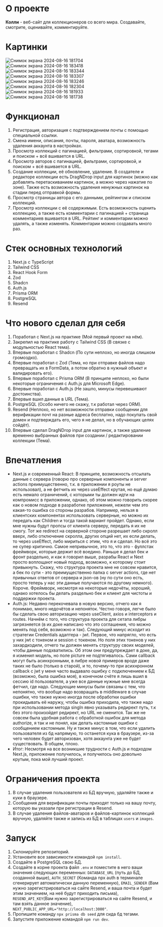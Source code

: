 # О проекте

**Колли** - веб-сайт для коллекционеров со всего мира. Создавайте, смотрите, оценивайте, комментируйте. 

# Картинки

![Снимок экрана 2024-08-16 181704](https://github.com/user-attachments/assets/9a630c8d-b749-4219-b6c1-1d01a828972b)
![Снимок экрана 2024-08-16 183418](https://github.com/user-attachments/assets/109ac84e-10e2-4231-822c-3ccbcdeac635)
![Снимок экрана 2024-08-16 183344](https://github.com/user-attachments/assets/a9d35062-cec4-452d-a109-9c5ff711ca18)
![Снимок экрана 2024-08-16 183307](https://github.com/user-attachments/assets/13955866-ad23-4028-990e-dc19208aab87)
![Снимок экрана 2024-08-16 183246](https://github.com/user-attachments/assets/368aa745-aaf4-4634-9453-c5999e7a4dd0)
![Снимок экрана 2024-08-16 182304](https://github.com/user-attachments/assets/6bccbb0e-582f-4ab5-b7e6-c44210e7c2d2)
![Снимок экрана 2024-08-16 181933](https://github.com/user-attachments/assets/aae38df4-0176-456d-b9c9-eaeb7d1ce0b8)
![Снимок экрана 2024-08-16 181738](https://github.com/user-attachments/assets/8a08f413-2c70-4bbd-91f6-70387bad6ec8)


# Функционал
1. Регистрация, авторизация с подтверждением почты с помощью специальной ссылки.
2. Смена имени, описания, почты, пароля, аватара, возможность удаления аккаунта в настройках.
3. Просмотр коллекций с пагинацией, фильтрами, сортировкой, тегами и поиском + всё вшивается в URL.
4. Просмотр авторов с пагинацией, фильтрами, сортировкой, и поиском + всё вшивается в URL.
5. Создание коллекции, её обновление, удаление. В создателе и редакторе коллекции есть DragNDrop input для картинок (можно как добавлять перетаскиванием картинок, а можно через нажатие по зоне). Также есть возможность удаления ненужных картинок на стадии перед отправкой формы. 
6. Просмотр страницы автора с его данными, рейтингом и списком коллекций.
7. Просмотр коллекции с её содержимым. Есть возможность оценить коллекцию, а также есть комментарии с пагинацией + страница комментариев вшивается в URL. Рейтинг и комментарии можно удалять, а также изменять. Комментарии можно создавать много раз.

# Стек основных технологий
1. Next.js c TypeScript
2. Tailwind CSS
3. React Hook Form
4. Zod
5. Shadcn
6. Auth.js 
7. Prisma ORM
8. PostgreSQL
9. Resend

# Что нового сделал для себя
1. Поработал с Next.js на практике (Мой первый проект на нём).
2. Закрепил на практике работу с Tailwind CSS (В связке с модульностью React тема).
3. Впервые поработал с Shadcn (По сути неплохо, но иногда слишком громоздко).
4. Впервые поработал с Zod (Тема, но при отправке файлов надо превращать их в FormData, а потом обратно в нужный объект и валидировать его).
5. Впервые поработал с Prisma ORM (В принципе неплохо, но были некоторые ограничения с Auth.js для Microsoft Edge).
6. Впервые поработал с Auth.js (Не зашло, минусы перевешивают достоинства).
7. Впервые вшил данные в URL (Тема).
8. PostgreSQL (Особо ничего не скажу, т.к работал через ORM).
9. Resend (Неплохо, но нет возможности отправки сообщении для верификации почт на разные адреса бесплатно, надо покупать свой домен и подтверждать его, чего я не делал, но в обучающих целях сойдёт).
10. Впервые сделал DragNDrop input для картинок, а также удаление временно выбранных файлов при создании / редактировании коллекции (Тема).
 
# Впечатления
- Next.js и современный React: В принципе, возможность отсылать данные с сервера (говорю про серверные компоненты и server actions преимущественно, т.к. в приложении я роуты не использовал), а не фетчить их через useEffect крутая, но ещё думаю есть немало ограничений, с которыми ты должен идти на компромисс в приложении, однако, об этом можно говорить скорее как о новом подходе в разработке приложения, нежели чем это какая-то ошибка со стороны разрабов. Например, нельзя в клиентских компонентах использовать серверные, но можно их передать как Children и тогда такой вариант пройдет. Однако, если мне нужны будут пропсы от клиента серверу, передать я их не смогу. Тот же redirect на серверной стороне разрешает либо скролл вверх, либо отключение скролла, других опций нет, их если делать, то через useEffect, либо мириться с этим, что я и сделал.
Но всё это не супер критично. Самое непривычное, это то, что это - фуллстак фреймворк, которые держит всё воедино. Раньше я делал бек и фронт раздельно, и как я говорил выше, разрабы React и Next просто воплощают новый подход, возможно, к которому стоит привыкнуть. Скажу, что структура проекта мне не совсем нравится, а бек по сути - это преимущественно папка с server actions, где нет привычных ответов от сервера и json-ов (ну по сути оно есть, просто теперь у нас эти данные получаются по другому немного). Короче. Фреймворк, несмотря на некоторые недочёты, хороший, однако хотелось бы делать раздельно бек и клиент для чистоты и поддержки проекта.
 - Auth.js: Недавно перекочевала в новую версию, отчего как я понимаю, много недочётов и непоняток. Честно говоря, легче было бы сделать свою авторизацию через useClient, axios и interceptors и routes. Начнём с того, что структура проекта для сетапа либры загрязняется (в их доке написано что это соглашения, что можно менять под себя, возможно и так). Следующий минус исходит из стратегии Credentials адаптера - jwt. Первое, что напрягло, что есть у них jwt с токеном и session с токеном. Но поля этих токенов у них захардкодили, отчего ты должен менять структуру своих моделей, чтобы данные подхватились. Об этом они предупреждает в доке, да, я изменил модель, но поле picture не подтягивалось. Сами callback могут быть асинхронными, в либре новой примеров вроде даже таких не было (только в старой), и то, почему-то при асихнронном callback с jwt у меня часто выдавало ошибку с подключением к БД (возможно, была ошибка моя), в конечном счёте я лишь вшил в сессию id пользователя, а уже все данные нужные мне всегда фетчил, где надо. Следующие минусы были связаны с тем, что непонятно, что вообще надо возвращать в middleware в случае ошибки, что также нужно иногда после обработки ошибки прокидывать её наружу, чтобы ошибка приходила, что также надо при использовании метода singIn явно указывать редирект путь, т.к без этого произойдет редирект, но URL не сменится. Так же не совсем была удобная работа с обработкой ошибок для метода authorize, я так и не понял, как делать кастомные ошибки с сообщением кастомным. Ну и также минус в том, что если удалить пользователя из бд напрямую, то останется кука в браузере, из-за чего человек будет авторизован, хотя аккаунта уже не будет существовать. В общем, плохо.
 - Итог: Несмотря на все возникшие трудности с Auth.js и подходом Next.js, приложение получилось, и получилось оно довольно крутым, пока мой лучший проект.  

# Ограничения проекта

1. В случае удаления пользователя из БД вручную, удаляйте также и куки в браузере.
2. Сообщения для верификации почты приходят только на вашу почту, которую вы указали при регистрации в Resend. 
3. В случае удаления файлов-аватаров и файлов-картинок коллекций вручную, удаляйте также и запись из БД в таблицах `users` и `images`. 

# Запуск

1. Склонируйте репозиторий.
2. Установите все зависимости командой `npm install`.
3. Создайте в PostgreSQL свою БД.
4. Создайте в корне проекта файл `.env` и поместите в него ваши значения следующих переменных: `DATABASE_URL` (путь до БД, созданной выше), `AUTH_SECRET` (Команда npx auth в терминале сгенерирует автоматически данную переменную), `EMAIL_SENDER` (Вам нужно зарегистрироваться на сайте Resend, и ваша почта и будет этим значением, на неё будут приходить письма), `RESEND_API_KEY`(Вам нужно зарегистрироваться на сайте Resend, и там взять данное значение), `NEXT_PUBLIC_APP_URL="http://localhost:3000"`.
5. Пропишите команду `npx prisma db seed` для сида бд тегами.
6. Запустите приложение командой `npm run dev`.
